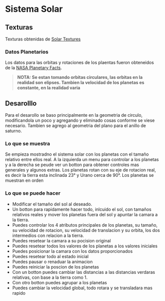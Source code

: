 # Sistema Solar

## Texturas

Texturas obtenidas de [Solar Textures](https://www.solarsystemscope.com/textures/)

### Datos Planetarios
Los datos para las orbitas y rotaciones de los plaentas fueron obteneidos de la [NASA Planetary Facts](https://nssdc.gsfc.nasa.gov/planetary/planetfact.html).

> **NOTA: Se estan tomando orbitas circulares, las orbitas en la realidad son elipses. Tambien la velocidad de los planetas es constante, en la realidad varia**

## Desarolllo

Para el desarollo se baso principalmente en la geometria de circulo, modificandola un
poco y agregando y eliminado cosas conforme se viese necesario.
Tambien se agrego al geometria del plano para el anillo de saturno.

### Lo que se muestra

Se empieza mostradno el sistema solar con los planetas con el tamaño
relativo entre ellos real. A la izquierda un menu para controlar a los planetas y
a la derecha se peude ver un botton para obtener controles mas generales y algunos extras.
Los planetas rotan con su eje de rotacion real, es decir la tierra esta inclinada 23°
y Urano cerca de 90°. Los planetas se muestran en orden

### Lo que se puede hacer

- Modificar el tamaño del sol al deseado.
- Un botton para rapidamente hacer todo, inlcuido el sol, con tamaños relativos reales y mover los planetas fuera del sol y apuntar la camara a la tierra.
- Puedes controlar los 4 atributos principales de los planetas, su tamaño, su velocidad de rotacion, su velocidad de translacion y su orbita, los dos intermedios con relacion a la tierra.
- Puedes resetear la camara a su pocision original
- Puedes resetear todos los valores de los planetas a los valores iniciales
- Puedes posicionar la camara con los datos proporcionados
- Puedes resetear todo al estado inicial
- Puedes pausar o renaduar la animacion
- Puedes reiniciar la poscion de los planetas
- Con un botton puedes cambiar las distancias a las distancias verdaras relativas, con base a la tierra como 1.
- Con otro botton puedes agrupar a los planetas
- Puedes cambiar la velocidad global, todo rotara y se transladara mas rapido
